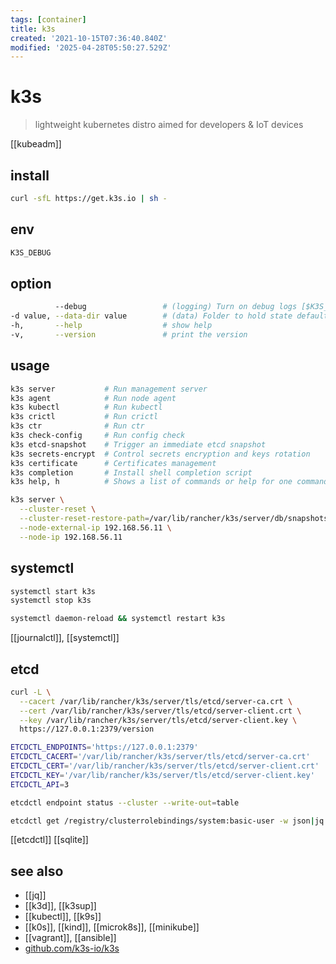 ```yaml
---
tags: [container]
title: k3s
created: '2021-10-15T07:36:40.840Z'
modified: '2025-04-28T05:50:27.529Z'
---
```


# k3s

> lightweight kubernetes distro aimed for developers & IoT devices

[[kubeadm]]

## install

```sh
curl -sfL https://get.k3s.io | sh -
```

## env

```sh
K3S_DEBUG
```

## option

```sh
          --debug                 # (logging) Turn on debug logs [$K3S_DEBUG]
-d value, --data-dir value        # (data) Folder to hold state default /var/lib/rancher/k3s or ${HOME}/.rancher/k3s if not root
-h,       --help                  # show help
-v,       --version               # print the version
```

## usage

```sh
k3s server           # Run management server
k3s agent            # Run node agent
k3s kubectl          # Run kubectl
k3s crictl           # Run crictl
k3s ctr              # Run ctr
k3s check-config     # Run config check
k3s etcd-snapshot    # Trigger an immediate etcd snapshot
k3s secrets-encrypt  # Control secrets encryption and keys rotation
k3s certificate      # Certificates management
k3s completion       # Install shell completion script
k3s help, h          # Shows a list of commands or help for one command

k3s server \
  --cluster-reset \
  --cluster-reset-restore-path=/var/lib/rancher/k3s/server/db/snapshots/etcd-snapshot-k3s-server-1-1643738640 \
  --node-external-ip 192.168.56.11 \
  --node-ip 192.168.56.11
```

## systemctl

```sh
systemctl start k3s
systemctl stop k3s

systemctl daemon-reload && systemctl restart k3s
```

[[journalctl]], [[systemctl]]

## etcd

```sh
curl -L \
  --cacert /var/lib/rancher/k3s/server/tls/etcd/server-ca.crt \
  --cert /var/lib/rancher/k3s/server/tls/etcd/server-client.crt \
  --key /var/lib/rancher/k3s/server/tls/etcd/server-client.key \
  https://127.0.0.1:2379/version
```

```sh
ETCDCTL_ENDPOINTS='https://127.0.0.1:2379' 
ETCDCTL_CACERT='/var/lib/rancher/k3s/server/tls/etcd/server-ca.crt' 
ETCDCTL_CERT='/var/lib/rancher/k3s/server/tls/etcd/server-client.crt' 
ETCDCTL_KEY='/var/lib/rancher/k3s/server/tls/etcd/server-client.key' 
ETCDCTL_API=3 

etcdctl endpoint status --cluster --write-out=table

etcdctl get /registry/clusterrolebindings/system:basic-user -w json|jq '.kvs[].key|=@base64d|.kvs[].value|=@base64d'
```

[[etcdctl]] [[sqlite]]

## see also

- [[jq]]
- [[k3d]], [[k3sup]]
- [[kubectl]], [[k9s]]
- [[k0s]], [[kind]], [[microk8s]], [[minikube]]
- [[vagrant]], [[ansible]]
- [github.com/k3s-io/k3s](https://github.com/k3s-io/k3s)


